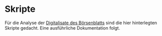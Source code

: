 # Skripte

Für die Analyse der [Digitalisate des Börsenblatts](https://digital.slub-dresden.de/werkansicht/dlf/216090/) sind die hier hinterlegten Skripte gedacht. Eine ausführliche Dokumentation folgt.
